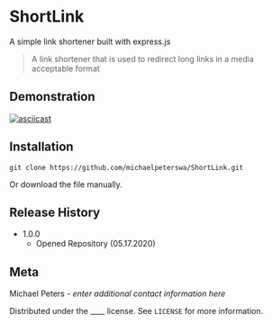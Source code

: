 # ShortLink
A simple link shortener built with express.js
> A link shortener that is used to redirect long links in a media acceptable format

## Demonstration
[![asciicast](https://asciinema.org/a/YzNfwwjNwuBQVwKK2Xtwh5ZUL.svg)](https://asciinema.org/a/YzNfwwjNwuBQVwKK2Xtwh5ZUL)

## Installation
```
git clone https://github.com/michaelpeterswa/ShortLink.git
```
Or download the file manually.
## Release History
* 1.0.0
   * Opened Repository (05.17.2020)
## Meta
Michael Peters - *enter additional contact information here*

Distributed under the ____ license. See ``LICENSE`` for more information.
